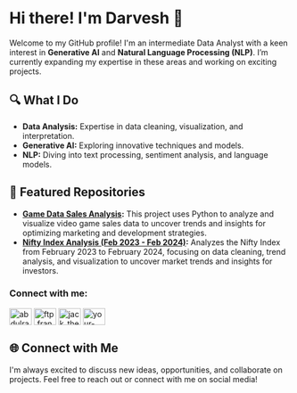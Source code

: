 # Hi there! I'm Darvesh 👋

Welcome to my GitHub profile! I'm an intermediate Data Analyst with a keen interest in **Generative AI** and **Natural Language Processing (NLP)**. I’m currently expanding my expertise in these areas and working on exciting projects.

## 🔍 What I Do

- **Data Analysis:** Expertise in data cleaning, visualization, and interpretation.
- **Generative AI:** Exploring innovative techniques and models.
- **NLP:** Diving into text processing, sentiment analysis, and language models.

## 🌟 Featured Repositories

- **[Game Data Sales Analysis](https://www.kaggle.com/code/abdulrahmandarvesh/game-data-sales-analysis):** This project uses Python to analyze and visualize video game sales data to uncover trends and insights for optimizing marketing and development strategies.
- **[ Nifty Index Analysis (Feb 2023 - Feb 2024)](https://www.kaggle.com/code/abdulrahmandarvesh/nifty-index-analysis-feb-23-feb-24):** Analyzes the Nifty Index from February 2023 to February 2024, focusing on data cleaning, trend analysis, and visualization to uncover market trends and insights for investors.


<h3 align="left">Connect with me:</h3>
<a href="https://www.linkedin.com/in/abdulrahmandarvesh06/" target="blank"><img align="center" src="https://raw.githubusercontent.com/rahuldkjain/github-profile-readme-generator/master/src/images/icons/Social/linked-in-alt.svg" alt="abdulrahmandarvesh06" height="30" width="40" /></a> 
<a href="https://fb.com/ftp.fran" target="blank"><img align="center" src="https://raw.githubusercontent.com/rahuldkjain/github-profile-readme-generator/master/src/images/icons/Social/facebook.svg" alt="ftp.fran" height="30" width="40" /></a> 
<a href="https://www.instagram.com/darve_sh__/" target="blank"><img align="center" src="https://raw.githubusercontent.com/rahuldkjain/github-profile-readme-generator/master/src/images/icons/Social/instagram.svg" alt="jack_the_ripper_08_" height="30" width="40" /></a>
<a href="https://www.kaggle.com/abdulrahmandarvesh" target="blank"><img align="center" src="https://raw.githubusercontent.com/rahuldkjain/github-profile-readme-generator/master/src/images/icons/Social/kaggle.svg" alt="your-kaggle-username" height="30" width="40" /></a>


## 🌐 Connect with Me

I'm always excited to discuss new ideas, opportunities, and collaborate on projects. Feel free to reach out or connect with me on social media!
